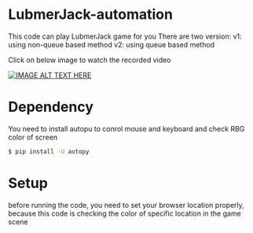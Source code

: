 # LubmerJack-automation

This code can play LubmerJack game for you
There are two version:
v1: using non-queue based method
v2: using queue based method


Click on below image to watch the recorded video

[![IMAGE ALT TEXT HERE](https://img.youtube.com/vi/A9mZVdYDYr8/0.jpg)](https://www.youtube.com/watch?v=A9mZVdYDYr8&feature=youtu.be)


# Dependency
You need to install autopu to conrol mouse and keyboard and check RBG color of screen
```sh
$ pip install -U autopy
```

# Setup
before running the code, you need to set your browser location properly, because this code is checking the color of specific location in the game scene
